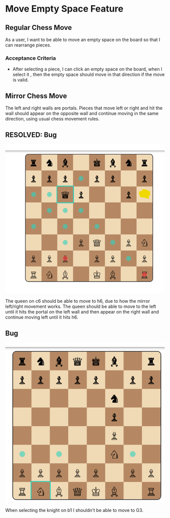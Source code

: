 # Move Empty Space Feature

## Regular Chess Move

As a user, I want to be able to move an empty space on the board so that I can rearrange pieces.

### Acceptance Criteria
- After selecting a piece, I can click an empty space on the board, when I select it , then the empty space should move in that direction if the move is valid.

## Mirror Chess Move

The left and right walls are portals. Pieces that move left or right and hit the wall should appear on the opposite wall and continue moving in the same direction, using usual chess movement rules.

## RESOLVED: Bug

![alt text](image.png)

The queen on c6 should be able to move to h6, due to how the mirror left/right movement works. The queen should be able to move to the left until it hits the portal on the left wall and then appear on the right wall and continue moving left until it hits h6.

## Bug

![alt text](image-1.png)

When selecting the knight on b1 I shouldn't be able to move to G3.

